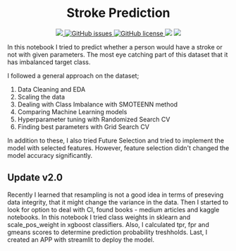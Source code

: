 

<h1 align = 'center'> Stroke Prediction </h1>
<p align = 'center'>
  
 <a href = 'https://www.python.org/downloads/release/python-396/'>
   <img src = 'https://img.shields.io/badge/python-v3.9-blue'>
 </a>

 <a href="https://github.com/orkunaran/Stroke-Prediction/issues">
  <img alt="GitHub issues" src="https://img.shields.io/github/issues/orkunaran/Stroke-Prediction">
 </a>
 
 <a href="https://github.com/orkunaran/Stroke-Prediction/blob/main/LICENSE.md">
  <img alt="GitHub license" src="https://img.shields.io/github/license/orkunaran/Stroke-Prediction">
 </a>
 
 <img src = 'https://badges.pufler.dev/visits/orkunaran/Stroke-Prediction'>
  
 <img src = 'https://els-jbs-prod-cdn.jbs.elsevierhealth.com/cms/asset/c6bf82ef-2745-4d3d-8ff3-2fb2fe114a8d/gr1.jpg'>

</p>


In this notebook I tried to predict whether a person would have a stroke or not with given parameters. The most eye catching part of this dataset that it has imbalanced target class. 

I followed a general approach on the dataset;

1. Data Cleaning and EDA
2. Scaling the data
3. Dealing with Class Imbalance with SMOTEENN method
4. Comparing Machine Learning models 
5. Hyperparameter tuning with Randomized Search CV
6. Finding best parameters with Grid Search CV

In addition to these, I also tried Future Selection and tried to implement the model with selected features. However, feature selection didn't changed the model accuracy significantly.

## Update v2.0

Recently I learned that resampling is not a good idea in terms of preseving data integrity, that it might change the variance in the data. Then I started to look for option to deal with CI, found books - medium articles and kaggle notebooks. In this notebook I tried class weights in sklearn and scale_pos_weight in xgboost classifiers. Also, I calculated tpr, fpr and gmeans scores to determine prediction probability treshholds. Last, I created an APP with streamlit to deploy the model. 


